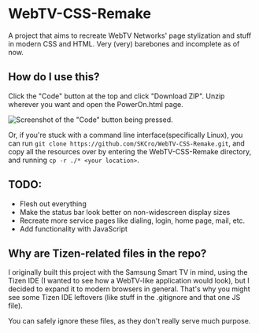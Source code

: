 # WebTV-CSS-Remake
 A project that aims to recreate WebTV Networks' page stylization and stuff in modern CSS and HTML.
 Very (very) barebones and incomplete as of now.

## How do I use this?
 Click the "Code" button at the top and click "Download ZIP". Unzip wherever you want and open the PowerOn.html page.
 
![Screenshot of the "Code" button being pressed.](https://i.imgur.com/ObYTKH3.png)

 Or, if you're stuck with a command line interface(specifically Linux), you can run ``git clone https://github.com/SKCro/WebTV-CSS-Remake.git``, and copy all the resources over by entering the WebTV-CSS-Remake directory, and running ``cp -r ./* <your location>``.
## TODO:
- Flesh out everything
- Make the status bar look better on non-widescreen display sizes
- Recreate more service pages like dialing, login, home page, mail, etc.
- Add functionality with JavaScript

## Why are Tizen-related files in the repo?
 I originally built this project with the Samsung Smart TV in mind, using the Tizen IDE (I wanted to see how a WebTV-like application would look), but I decided to expand it to modern browsers in general. That's why you might see some Tizen IDE leftovers (like stuff in the .gitignore and that one JS file).
 
 You can safely ignore these files, as they don't really serve much purpose.
